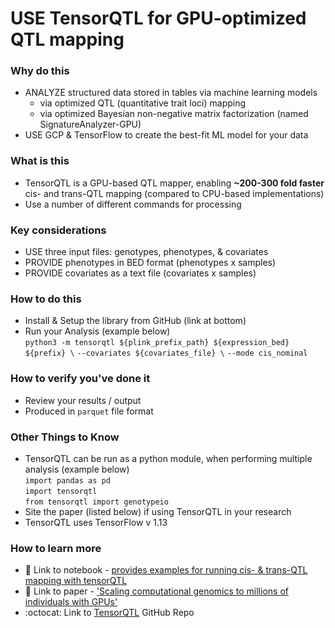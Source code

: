 # USE TensorQTL for GPU-optimized QTL mapping

### Why do this
 - ANALYZE structured data stored in tables via machine learning models
   - via optimized QTL (quantitative trait loci) mapping
   - via optimized Bayesian non-negative matrix factorization (named SignatureAnalyzer-GPU)
 - USE GCP & TensorFlow to create the best-fit ML model for your data

### What is this
 - TensorQTL is a GPU-based QTL mapper, enabling **~200-300 fold faster** cis- and trans-QTL mapping (compared to CPU-based implementations)
 - Use a number of different commands for processing

### Key considerations
 - USE three input files: genotypes, phenotypes, & covariates
 - PROVIDE phenotypes in BED format (phenotypes x samples)
 - PROVIDE covariates as a text file (covariates x samples)

### How to do this
 - Install & Setup the library from GitHub (link at bottom)
 - Run your Analysis (example below)   
    `python3 -m tensorqtl ${plink_prefix_path} ${expression_bed} ${prefix} \`
    `--covariates ${covariates_file} \`
    `--mode cis_nominal`

### How to verify you've done it
 - Review your results / output
 - Produced in `parquet` file format

### Other Things to Know
 - TensorQTL can be run as a python module, when performing multiple analysis (example below)  
    `import pandas as pd`  
    `import tensorqtl`  
    `from tensorqtl import genotypeio`
 - Site the paper (listed below) if using TensorQTL in your research
 - TensorQTL uses TensorFlow v 1.13

### How to learn more
 - :orange_book: Link to notebook - [provides examples for running cis- & trans-QTL mapping with tensorQTL](https://github.com/broadinstitute/tensorqtl/blob/master/example/tensorqtl_examples.ipynb) 
 - 📘 Link to paper - ['Scaling computational genomics to millions of individuals with GPUs'](https://www.biorxiv.org/content/10.1101/470138v3)
 - :octocat: Link to [TensorQTL](https://github.com/broadinstitute/tensorqtl) GitHub Repo 